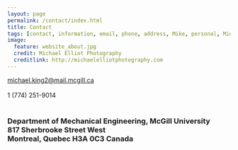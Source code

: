 ```yaml
---
layout: page
permalink: /contact/index.html
title: Contact
tags: [contact, information, email, phone, address, Mike, personal, Michael, Elliot, King, McGill]
image:
  feature: website_about.jpg
  credit: Michael Elliot Photography
  creditlink: http://michaelelliotphotography.com
---
```


<a href="mailto:michael.king2@mail.mcgill.ca" target="_blank">michael.king2@mail.mcgill.ca</a><br><br>
1 (774) 251-9014<br><br>
<h3 style="font-family: 'Cardo':"> Department of Mechanical Engineering, McGill University<br>
817 Sherbrooke Street West<br>
Montreal, Quebec H3A 0C3 Canada</h3>



